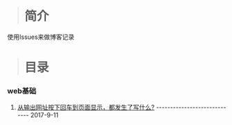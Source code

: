 > # 简介

使用Issues来做博客记录

> # 目录

 ### web基础

  1. [从输出网址按下回车到页面显示，都发生了写什么?](https://github.com/Mcbai/Blog/issues/1) ----------------------------- 2017-9-11

